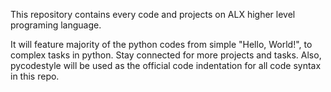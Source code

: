 This repository contains every code and projects on ALX higher level programing language.

It will feature majority of the python codes from simple "Hello, World!", to complex tasks in python.
Stay connected for more projects and tasks. 
Also, pycodestyle will be used as the official code indentation for all code syntax in this repo.
